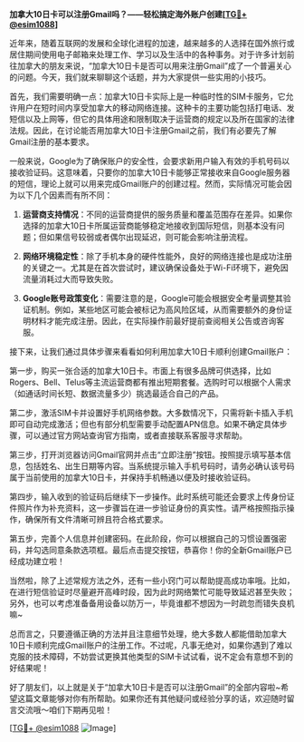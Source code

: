 **加拿大10日卡可以注册Gmail吗？——轻松搞定海外账户创建[[TG💪+ @esim1088](https://t.me/s/esim1088)]**

近年来，随着互联网的发展和全球化进程的加速，越来越多的人选择在国外旅行或居住期间使用电子邮箱来处理工作、学习以及生活中的各种事务。对于许多计划前往加拿大的朋友来说，“加拿大10日卡是否可以用来注册Gmail”成了一个普遍关心的问题。今天，我们就来聊聊这个话题，并为大家提供一些实用的小技巧。

首先，我们需要明确一点：加拿大10日卡实际上是一种临时性的SIM卡服务，它允许用户在短时间内享受加拿大的移动网络连接。这种卡的主要功能包括打电话、发短信以及上网等，但它的具体用途和限制取决于运营商的规定以及所在国家的法律法规。因此，在讨论能否用加拿大10日卡注册Gmail之前，我们有必要先了解Gmail注册的基本要求。

一般来说，Google为了确保账户的安全性，会要求新用户输入有效的手机号码以接收验证码。这意味着，只要你的加拿大10日卡能够正常接收来自Google服务器的短信，理论上就可以用来完成Gmail账户的创建过程。然而，实际情况可能会因为以下几个因素而有所不同：

1. **运营商支持情况**：不同的运营商提供的服务质量和覆盖范围存在差异。如果你选择的加拿大10日卡所属运营商能够稳定地接收到国际短信，则基本没有问题；但如果信号较弱或者偶尔出现延迟，则可能会影响注册流程。
   
2. **网络环境稳定性**：除了手机本身的硬件性能外，良好的网络连接也是成功注册的关键之一。尤其是在首次尝试时，建议确保设备处于Wi-Fi环境下，避免因流量消耗过大而导致失败。

3. **Google账号政策变化**：需要注意的是，Google可能会根据安全考量调整其验证机制。例如，某些地区可能会被标记为高风险区域，从而需要额外的身份证明材料才能完成注册。因此，在实际操作前最好提前查阅相关公告或咨询客服。

接下来，让我们通过具体步骤来看看如何利用加拿大10日卡顺利创建Gmail账户：

第一步，购买一张合适的加拿大10日卡。市面上有很多品牌可供选择，比如Rogers、Bell、Telus等主流运营商都有推出短期套餐。选购时可以根据个人需求（如通话时间长短、数据流量多少）挑选最适合自己的产品。

第二步，激活SIM卡并设置好手机网络参数。大多数情况下，只需将新卡插入手机即可自动完成激活；但也有部分机型需要手动配置APN信息。如果不确定具体步骤，可以通过官方网站查询官方指南，或者直接联系客服寻求帮助。

第三步，打开浏览器访问Gmail官网并点击“立即注册”按钮。按照提示填写基本信息，包括姓名、出生日期等内容。当系统提示输入手机号码时，请务必确认该号码属于当前使用的加拿大10日卡，并保持手机畅通以便及时接收验证码。

第四步，输入收到的验证码后继续下一步操作。此时系统可能还会要求上传身份证件照片作为补充资料，这一步骤旨在进一步验证身份的真实性。请严格按照指示操作，确保所有文件清晰可辨且符合格式要求。

第五步，完善个人信息并创建密码。在此阶段，你可以根据自己的习惯设置强密码，并勾选同意条款选项框。最后点击提交按钮，恭喜你！你的全新Gmail账户已经成功建立啦！

当然啦，除了上述常规方法之外，还有一些小窍门可以帮助提高成功率哦。比如，在进行短信验证时尽量避开高峰时段，因为此时网络繁忙可能导致延迟甚至失败；另外，也可以考虑准备备用设备以防万一，毕竟谁都不想因为一时疏忽而错失良机嘛~

总而言之，只要遵循正确的方法并且注意细节处理，绝大多数人都能借助加拿大10日卡顺利完成Gmail账户的注册工作。不过呢，凡事无绝对，如果你遇到了难以克服的技术障碍，不妨尝试更换其他类型的SIM卡试试看，说不定会有意想不到的好结果呢！

好了朋友们，以上就是关于“加拿大10日卡是否可以注册Gmail”的全部内容啦~希望这篇文章能够对你有所帮助。如果你还有其他疑问或经验分享的话，欢迎随时留言交流哦～咱们下期再见啦！

[[TG💪+ @esim1088](https://t.me/s/esim1088) ![Image](https://i.postimg.cc/4NQfJmqS/Snipaste-2025-05-13-00-14-12.png)]